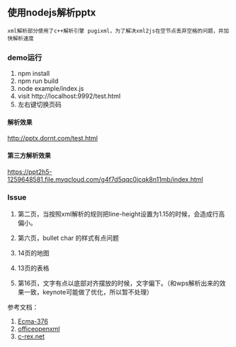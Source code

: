 ## 使用nodejs解析pptx

    xml解析部分使用了c++解析引擎 pugixml，为了解决xml2js在空节点丢弃空格的问题，并加快解析速度

### demo运行

1. npm install
2. npm run build
3. node example/index.js
4. visit http://localhost:9992/test.html
5. 左右键切换页码


#### 解析效果

http://pptx.dornt.com/test.html 

#### 第三方解析效果

https://ppt2h5-1259648581.file.myqcloud.com/g4f7d5qqc0jcqk8n11mb/index.html

### Issue

1. 第二页，当按照xml解析的规则把line-height设置为1.15的时候，会造成行高偏小。

1. 第六页，bullet char 的样式有点问题

1. 14页的地图

1. 13页的表格

1. 第16页，文字有点以底部对齐摆放的时候，文字偏下。（和wps解析出来的效果一致，keynote可能做了优化，所以暂不处理）



参考文档：
1. [Ecma-376](https://www.ecma-international.org/publications/standards/Ecma-376.htm)
2. [officeopenxml](http://officeopenxml.com)
3. [c-rex.net](https://c-rex.net/projects/samples/ooxml/e1/Part4/OOXML_P4_DOCX_PresentationML_topic_ID0ETTBGB.html)
